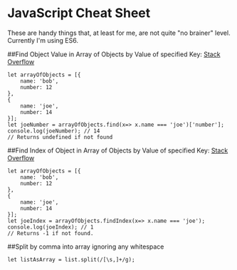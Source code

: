 JavaScript Cheat Sheet
======================
These are handy things that, at least for me, are not quite "no brainer" level.
Currently I'm using ES6.

##Find Object Value in Array of Objects by Value of specified Key:
[Stack Overflow](http://stackoverflow.com/a/35398031)
```
let arrayOfObjects = [{
    name: 'bob',
    number: 12
},
{
    name: 'joe',
    number: 14
}];
let joeNumber = arrayOfObjects.find(x=> x.name === 'joe')['number'];
console.log(joeNumber); // 14
// Returns undefined if not found
```

##Find Index of Object in Array of Objects by Value of specified Key:
[Stack Overflow](http://stackoverflow.com/a/35398031)
```
let arrayOfObjects = [{
    name: 'bob',
    number: 12
},
{
    name: 'joe',
    number: 14
}];
let joeIndex = arrayOfObjects.findIndex(x=> x.name === 'joe');
console.log(joeIndex); // 1
// Returns -1 if not found.
```

##Split by comma into array ignoring any whitespace
```
let listAsArray = list.split(/[\s,]+/g);
```
